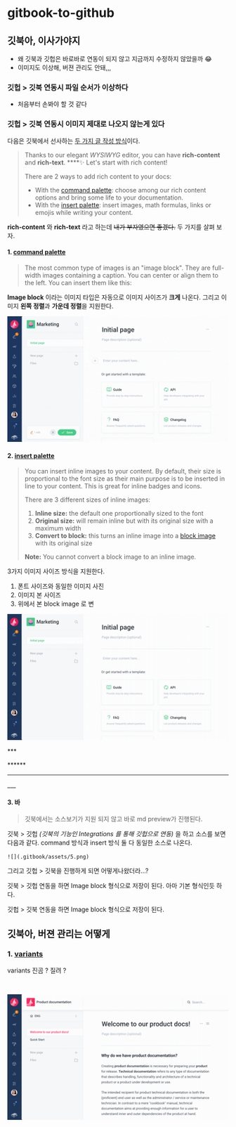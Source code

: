 # gitbook-to-github

## **깃북아, 이사가야지** 

* 왜 깃북과 깃헙은 바로바로 연동이 되지 않고 지금까지 수정하지 않았을까 😂
* 이미지도 이상해, 버젼 관리도 안돼,,,

### 깃헙 &gt; 깃북 연동시 파일 순서가 이상하다

* 처음부터 손봐야 할 것 같다

### 깃헙 &gt; 깃북 연동시 이미지 제대로 나오지 않는게 있다

다음은 깃북에서 선사하는 [두 가지 글 작성 방식](https://docs.gitbook.com/editing-content/rich-content)이다. 

> Thanks to our elegant _WYSIWYG_ editor, you can have **rich-content** and **rich-text**. ****✨ Let's start with rich content!
>
> There are 2 ways to add rich content to your docs:
>
> * With the [command palette](): choose among our rich content options and bring some life to your documentation.
> * With the [insert palette](): insert images, math formulas, links or emojis while writing your content.

 **rich-content** 와 **rich-text** 라고 하는데 ~~내가 부자였으면 좋겠다.~~ 두 가지를 살펴 보자.



#### 1. [command palette](https://docs.gitbook.com/editing-content/rich-content/with-command-palette)

> The most common type of images is an "image block". They are full-width images containing a caption. You can center or align them to the left. You can insert them like this:

**Image block** 이라는 이미지 타입은 자동으로 이미지 사이즈가 **크게** 나온다. 그리고 이미지 **왼쪽 정렬**과 **가운데 정렬**을 지원한다.

![](.gitbook/assets/assets_-ljqes59tx3tzs90rqcl_-lreeufd9zenr1rzuwov_-lref-32qcka04sxpcmd_image-block.gif)



#### 2. [insert palette](https://docs.gitbook.com/editing-content/rich-content/with-insert-palette)

> You can insert inline images to your content. By default, their size is proportional to the font size as their main purpose is to be inserted in line to your content. This is great for inline badges and icons.‌
>
> There are 3 different sizes of inline images:‌
>
> 1. **Inline size:** the default one proportionally sized to the font
> 2. **Original size:** will remain inline but with its original size with a maximum width
> 3. **Convert to block:** this turns an inline image into a [block image]() with its original size
>
>   
>  **Note:** You cannot convert a block image to an inline image.

3가지 이미지 사이즈 방식을 지원한다.

1. 폰트 사이즈와 동일한 이미지 사진
2. 이미지 본 사이즈
3. 위에서 본 block image 로 변

![](.gitbook/assets/assets_-ljqes59tx3tzs90rqcl_-lrezu7opjmjynkvzk9u_-lre_fbwrho8q93ttjmn_image-insert-palette.gif)





\*\*\*

\*\*\*\*\*\*

------ 

\_\_\_



#### 3. 바

> 깃북에서는 소스보기가 지원 되지 않고 바로 md preview가 진행된다.

깃북 &gt; 깃헙 _\(깃북의 기능인 Integrations 를 통해 깃헙으로 연동\)_ 을 하고 소스를 보면 다음과 같다. command 방식과 insert 방식 둘 다 동일한 소스로 나온다.

```text
![](.gitbook/assets/5.png)
```

그리고 깃헙 &gt; 깃북을 진행하게 되면 어떻게나왔더라...?



깃북 &gt; 깃헙 연동을 하면 Image block 형식으로 저장이 된다. 아마 기본 형식인듯 하다.

깃헙 &gt; 깃북 연동을 하면 Image block 형식으로 저장이 된다.





## 깃북아, 버젼 관리는 어떻게 

### 1. [variants](https://docs.gitbook.com/editing-content/variants)

variants 진곰 ? 질려 ?  
  
‌

![](.gitbook/assets/assets_-ljqes59tx3tzs90rqcl_-lrewevvci5qm1ri5uw7_-lrewjhcvayei6gazhuq_variants.gif)

